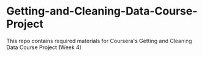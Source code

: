 # Getting-and-Cleaning-Data-Course-Project
This repo contains required materials for Coursera's Getting and Cleaning Data Course Project (Week 4)
